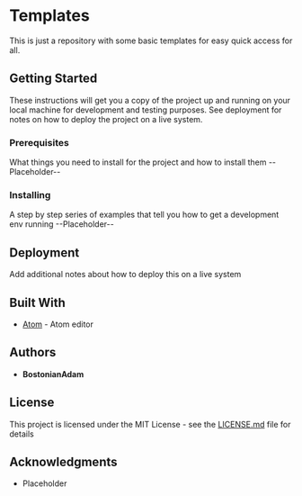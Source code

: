 # Templates

This is just a repository with some basic templates for easy quick access for all.

## Getting Started

These instructions will get you a copy of the project up and running on your local machine for development and testing purposes. See deployment for notes on how to deploy the project on a live system.

### Prerequisites

What things you need to install for the project and how to install them
--Placeholder--

### Installing

A step by step series of examples that tell you how to get a development env running
--Placeholder--

## Deployment

Add additional notes about how to deploy this on a live system

## Built With

* [Atom](https://atom.io/) - Atom editor

## Authors

* **BostonianAdam**

## License

This project is licensed under the MIT License - see the [LICENSE.md](LICENSE.md) file for details

## Acknowledgments

* Placeholder
